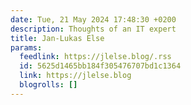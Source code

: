 ```yaml
---
date: Tue, 21 May 2024 17:48:30 +0200
description: Thoughts of an IT expert
title: Jan-Lukas Else
params:
  feedlink: https://jlelse.blog/.rss
  id: 5625d1465bb184f305476707bd1c1364
  link: https://jlelse.blog
  blogrolls: []
---
```

